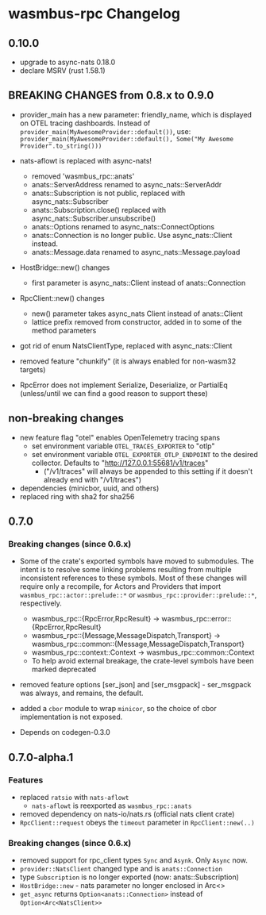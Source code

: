 # wasmbus-rpc Changelog

## 0.10.0

- upgrade to async-nats 0.18.0
- declare MSRV (rust 1.58.1)


## BREAKING CHANGES from 0.8.x to 0.9.0

- provider_main has a new parameter: friendly_name, which is displayed on OTEL tracing dashboards.
   Instead of `provider_main(MyAwesomeProvider::default())`, use:
   `provider_main(MyAwesomeProvider::default(), Some("My Awesome Provider".to_string()))` 
   
- nats-aflowt is replaced with async-nats!
  - removed 'wasmbus_rpc::anats'
  - anats::ServerAddress renamed to async_nats::ServerAddr
  - anats::Subscription is not public, replaced with async_nats::Subscriber
  - anats::Subscription.close() replaced with async_nats::Subscriber.unsubscribe()
  - anats::Options renamed to async_nats::ConnectOptions
  - anats::Connection is no longer public. Use async_nats::Client instead.
  - anats::Message.data renamed to async_nats::Message.payload
- HostBridge::new() changes
  - first parameter is async_nats::Client instead of anats::Connection
- RpcClient::new() changes 
  - new() parameter takes async_nats Client instead of anats::Client
  - lattice prefix removed from constructor, added in to some of the method parameters
- got rid of enum NatsClientType, replaced with async_nats::Client
- removed feature "chunkify" (it is always enabled for non-wasm32 targets)

- RpcError does not implement Serialize, Deserialize, or PartialEq
  (unless/until we can find a good reason to support these) 


## non-breaking changes
- new feature flag "otel" enables OpenTelemetry tracing spans
  - set environment variable `OTEL_TRACES_EXPORTER` to "otlp"
  - set environment variable `OTEL_EXPORTER_OTLP_ENDPOINT` to the desired collector. Defaults to "http://127.0.0.1:55681/v1/traces"
    - ("/v1/traces" will always be appended to this setting if it doesn't already end with "/v1/traces")
- dependencies (minicbor, uuid, and others)
- replaced ring with sha2 for sha256


## 0.7.0

### Breaking changes (since 0.6.x)

- Some of the crate's exported symbols have moved to submodules. The intent is to resolve some linking problems
  resulting from multiple inconsistent references to these symbols.
  Most of these changes will require only a recompile, for Actors and Providers 
  that import `wasmbus_rpc::actor::prelude::*` or `wasmbus_rpc::provider::prelude::*`, respectively.
  - wasmbus_rpc::{RpcError,RpcResult} -> wasmbus_rpc::error::{RpcError,RpcResult}
  - wasmbus_rpc::{Message,MessageDispatch,Transport} -> wasmbus_rpc::common::{Message,MessageDispatch,Transport}
  - wasmbus_rpc::context::Context -> wasmbus_rpc::common::Context
  - To help avoid external breakage, the crate-level symbols have been marked deprecated
  
- removed feature options [ser_json] and [ser_msgpack] - ser_msgpack was always, and remains, the default.
- added a `cbor` module to wrap `minicor`, so the choice of cbor implementation is not exposed.
- Depends on codegen-0.3.0


## 0.7.0-alpha.1

### Features

- replaced `ratsio` with `nats-aflowt`
  - `nats-aflowt` is reexported as `wasmbus_rpc::anats`
- removed dependency on nats-io/nats.rs (official nats client crate)
- `RpcClient::request` obeys the `timeout` parameter in `RpcClient::new(..)`

### Breaking changes (since 0.6.x)

- removed support for rpc_client types `Sync` and `Asynk`. Only `Async` now.
- `provider::NatsClient` changed type and is `anats::Connection`
- type `Subscription` is no longer exported (now: anats::Subscription)
- `HostBridge::new` - nats parameter no longer enclosed in Arc<>
- `get_async` returns `Option<anats::Connection>` instead of `Option<Arc<NatsClient>>`
